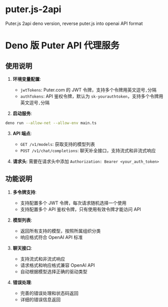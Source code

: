# puter.js-2api
Puter.js 2api deno version, reverse puter.js into openai API format

# Deno 版 Puter API 代理服务

## 使用说明

1. **环境变量配置**:
   - `jwtTokens`: Puter.com 的 JWT 令牌，支持多个令牌用英文逗号`,`分隔
   - `authTokens`: API 鉴权令牌，默认为 `sk-yourauthtoken`，支持多个令牌用英文逗号`,`分隔

2. **启动服务**:
```bash
deno run --allow-net --allow-env main.ts
```

3. **API 端点**:
   - `GET /v1/models`: 获取支持的模型列表
   - `POST /v1/chat/completions`: 聊天补全接口，支持流式和非流式响应

4. **请求头**:
   需要在请求头中添加 `Authorization: Bearer <your_auth_token>`

## 功能说明

1. **多令牌支持**:
   - 支持配置多个 JWT 令牌，每次请求随机选择一个使用
   - 支持配置多个 API 鉴权令牌，只有使用有效令牌才能访问 API

2. **模型列表**:
   - 返回所有支持的模型，按照所属组织分类
   - 响应格式符合 OpenAI API 标准

3. **聊天接口**:
   - 支持流式和非流式响应
   - 请求格式和响应格式兼容 OpenAI API
   - 自动根据模型选择正确的驱动类型

4. **错误处理**:
   - 完善的错误处理和状态码返回
   - 详细的错误信息返回
